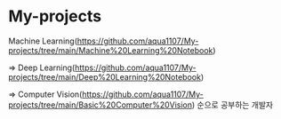 # My-projects
Machine Learning(https://github.com/aqua1107/My-projects/tree/main/Machine%20Learning%20Notebook) 

=> Deep Learning(https://github.com/aqua1107/My-projects/tree/main/Deep%20Learning%20Notebook) 

=> Computer Vision(https://github.com/aqua1107/My-projects/tree/main/Basic%20Computer%20Vision) 순으로 공부하는 개발자
